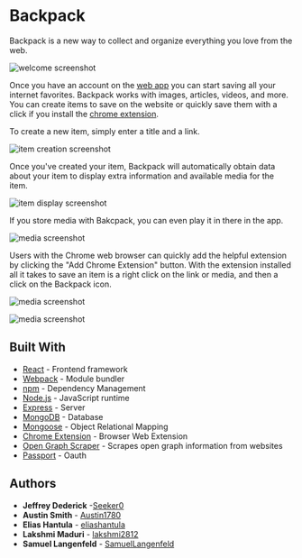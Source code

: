 # Backpack

Backpack is a new way to collect and organize everything you love from the web.

![welcome screenshot](https://github.com/Seeker0/Pockets/public/welcome.png)

Once you have an account on the [web app](https://appbackpack.herokuapp.com) you can start saving all your internet favorites. Backpack works with images, articles, videos, and more. You can create items to save on the website or quickly save them with a click if you install the [chrome extension](https://chrome.google.com/webstore/detail/backpack/kbihpnahoklibdejjmnjndkidaklefgj).

To create a new item, simply enter a title and a link.

![item creation screenshot](https://github.com/Seeker0/Pockets/public/item_creation.png)

Once you've created your item, Backpack will automatically obtain data about your item to display extra information and available media for the item.

![item display screenshot](https://github.com/Seeker0/Pockets/public/item_display.png)

If you store media with Bakcpack, you can even play it in there in the app.

![media screenshot](https://github.com/Seeker0/Pockets/public/media.png)

Users with the Chrome web browser can quickly add the helpful extension by clicking the "Add Chrome Extension" button. With the extension installed all it takes to save an item is a right click on the link or media, and then a click on the Backpack icon.

![media screenshot](https://github.com/Seeker0/Pockets/public/use_extension.png)

![media screenshot](https://github.com/Seeker0/Pockets/public/extension_works.png)

## Built With

* [React](https://reactjs.org/) - Frontend framework
* [Webpack](https://webpack.js.org/) - Module bundler
* [npm](https://www.npmjs.com/) - Dependency Management
* [Node.js](https://nodejs.org/en/) - JavaScript runtime
* [Express](https://expressjs.com/) - Server
* [MongoDB](https://www.mongodb.com/) - Database
* [Mongoose](http://mongoosejs.com/) - Object Relational Mapping
* [Chrome Extension](https://developer.chrome.com/extensions) - Browser Web Extension
* [Open Graph Scraper](https://github.com/jshemas/openGraphScraper) - Scrapes open graph information from websites
* [Passport](http://www.passportjs.org/) - Oauth

## Authors

* **Jeffrey Dederick** -[Seeker0](https://github.com/Seeker0)
* **Austin Smith** - [Austin1780](https://github.com/Austin1780)
* **Elias Hantula** - [eliashantula](https://github.com/eliashantula)
* **Lakshmi Maduri** - [lakshmi2812](https://github.com/lakshmi2812)
* **Samuel Langenfeld** - [SamuelLangenfeld](https://github.com/SamuelLangenfeld)
